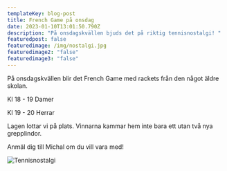 ```yaml
---
templateKey: blog-post
title: French Game på onsdag
date: 2023-01-10T13:01:50.790Z
description: "På onsdagskvällen bjuds det på riktig tennisnostalgi! "
featuredpost: false
featuredimage: /img/nostalgi.jpg
featuredimage2: "false"
featuredimage3: "false"
---
```

P﻿å onsdagskvällen blir det French Game med rackets från den något äldre skolan. 

Kl 18 - 19 Damer

K﻿l 19 - 20 Herrar

Lagen lottar vi på plats. Vinnarna kammar hem inte bara ett utan två nya grepplindor. 

A﻿nmäl dig till Michal om du vill vara med! 



![Tennisnostalgi](/img/nostalgi.jpg)